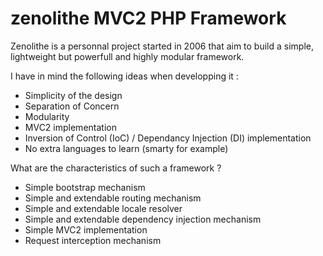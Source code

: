 zenolithe MVC2 PHP Framework
============================

Zenolithe is a personnal project started in 2006 that aim to build a simple, lightweight but powerfull and highly modular framework.

I have in mind the following ideas when developping it :

* Simplicity of the design
* Separation of Concern
* Modularity
* MVC2 implementation
* Inversion of Control (IoC) / Dependancy Injection (DI) implementation
* No extra languages to learn (smarty for example)

What are the characteristics of such a framework ?

* Simple bootstrap mechanism
* Simple and extendable routing mechanism
* Simple and extendable locale resolver
* Simple and extendable dependency injection mechanism
* Simple MVC2 implementation
* Request interception mechanism
